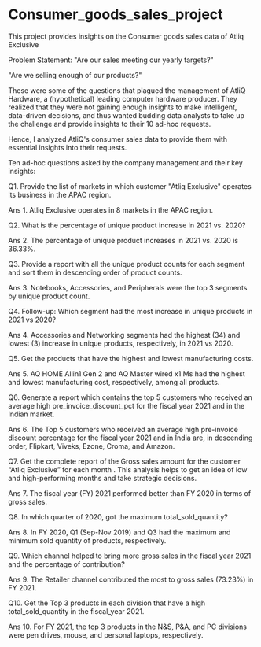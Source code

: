 # Consumer_goods_sales_project
This project provides insights on the Consumer goods sales data of Atliq Exclusive

Problem Statement: 
"Are our sales meeting our yearly targets?"

"Are we selling enough of our products?"
 
These were some of the questions that plagued the management of AtliQ Hardware, a (hypothetical) leading computer hardware producer. They realized that they were not gaining enough insights to make intelligent, data-driven decisions, and thus wanted budding data analysts to take up the challenge and provide insights to their 10 ad-hoc requests.
 
Hence, I analyzed AtliQ's consumer sales data to provide them with essential insights into their requests.

Ten ad-hoc questions asked by the company management and their key insights:

Q1. Provide the list of markets in which customer "Atliq Exclusive" operates its business in the APAC region.

Ans 1. Atliq Exclusive operates in 8 markets in the APAC region.
 
Q2. What is the percentage of unique product increase in 2021 vs. 2020?

Ans 2. The percentage of unique product increases in 2021 vs. 2020 is 36.33%.
 
Q3. Provide a report with all the unique product counts for each segment and sort them in descending order of product counts.

Ans 3. Notebooks, Accessories, and Peripherals were the top 3 segments by unique product count.
 
Q4. Follow-up: Which segment had the most increase in unique products in 2021 vs 2020?

Ans 4. Accessories and Networking segments had the highest (34) and lowest (3) increase in unique products, respectively, in 2021 vs 2020.
 
Q5. Get the products that have the highest and lowest manufacturing costs.

Ans 5. AQ HOME Allin1 Gen 2 and AQ Master wired x1 Ms had the highest and lowest manufacturing cost, respectively, among all products.
 
Q6. Generate a report which contains the top 5 customers who received an average high pre_invoice_discount_pct for the fiscal year 2021 and in the Indian market.

Ans 6. The Top 5 customers who received an average high pre-invoice discount percentage for the fiscal year 2021 and in India are, in descending order, Flipkart, Viveks, Ezone, Croma, and Amazon.
 
Q7. Get the complete report of the Gross sales amount for the customer “Atliq Exclusive” for each month . This analysis helps to get an idea of low and high-performing months and take strategic decisions.

Ans 7. The fiscal year (FY) 2021 performed better than FY 2020 in terms of gross sales.
 
Q8. In which quarter of 2020, got the maximum total_sold_quantity?

Ans 8. In FY 2020, Q1 (Sep-Nov 2019) and Q3 had the maximum and minimum sold quantity of products, respectively.

Q9. Which channel helped to bring more gross sales in the fiscal year 2021 and the percentage of contribution? 

Ans 9. The Retailer channel contributed the most to gross sales (73.23%) in FY 2021.

Q10. Get the Top 3 products in each division that have a high total_sold_quantity in the fiscal_year 2021. 

Ans 10. For FY 2021, the top 3 products in the N&S, P&A, and PC divisions were pen drives, mouse, and personal laptops, respectively.
